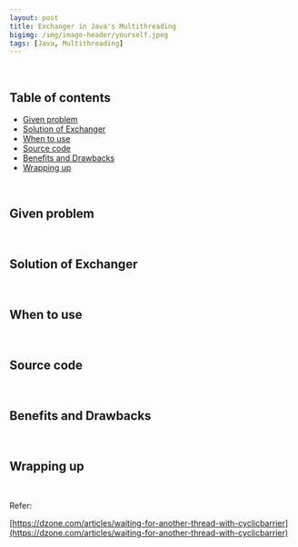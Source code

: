 ```yaml
---
layout: post
title: Exchanger in Java's Multithreading
bigimg: /img/image-header/yourself.jpeg
tags: [Java, Multithreading]
---
```





<br>

## Table of contents
- [Given problem](#given-problem)
- [Solution of Exchanger](#solution-of-phaser)
- [When to use](#when-to-use)
- [Source code](#source-code)
- [Benefits and Drawbacks](#benefits-and-drawbacks)
- [Wrapping up](#wrapping-up)


<br>

## Given problem





<br>

## Solution of Exchanger






<br>

## When to use




<br>

## Source code




<br>

## Benefits and Drawbacks




<br>

## Wrapping up




<br>

Refer:

[https://dzone.com/articles/waiting-for-another-thread-with-cyclicbarrier](https://dzone.com/articles/waiting-for-another-thread-with-cyclicbarrier)